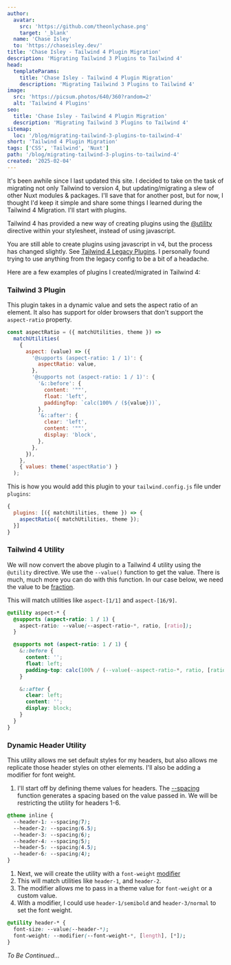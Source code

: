 ```yaml
---
author: 
  avatar:
    src: 'https://github.com/theonlychase.png'
    target: '_blank'
  name: 'Chase Isley'
  to: 'https://chaseisley.dev/'
title: 'Chase Isley - Tailwind 4 Plugin Migration'
description: 'Migrating Tailwind 3 Plugins to Tailwind 4'
head:
  templateParams:
    title: 'Chase Isley - Tailwind 4 Plugin Migration'
    description: 'Migrating Tailwind 3 Plugins to Tailwind 4'
image:
  src: 'https://picsum.photos/640/360?random=2'
  alt: 'Tailwind 4 Plugins'
seo: 
  title: 'Chase Isley - Tailwind 4 Plugin Migration'
  description: 'Migrating Tailwind 3 Plugins to Tailwind 4'
sitemap:
  loc: '/blog/migrating-tailwind-3-plugins-to-tailwind-4'
short: 'Tailwind 4 Plugin Migration'
tags: ['CSS', 'Tailwind', 'Nuxt']
path: '/blog/migrating-tailwind-3-plugins-to-tailwind-4'
created: '2025-02-04'
---
```


It's been awhile since I last updated this site. I decided to take on the task of
migrating not only Tailwind to version 4, but updating/migrating a slew of other 
Nuxt modules & packages. I'll save that for another post, but for now, I thought I'd keep 
it simple and share some things I learned during the Tailwind 4 Migration. I'll start with plugins.

Tailwind 4 has provided a new way of creating plugins using the <a href="https://tailwindcss.com/docs/adding-custom-styles#adding-custom-utilities" target="_blank">@utility</a> directive within your stylesheet, instead of using javascript.

You are still able to create plugins using javascript in v4, but the process has changed slightly. See <a href="https://tailwindcss.com/docs/functions-and-directives#plugin-directive" target="_blank">Tailwind 4 Legacy Plugins</a>.
I personally found trying to use anything from the legacy config to be a bit of a headache.

Here are a few examples of plugins I created/migrated in Tailwind 4:

### Tailwind 3 Plugin
This plugin takes in a dynamic value and sets the aspect ratio of an element. It also has support for older browsers that don't support the `aspect-ratio` property.

```js [aspect-ratio.plugin.js] meta-info=val
const aspectRatio = ({ matchUtilities, theme }) =>
  matchUtilities(
    {
      aspect: (value) => ({
        '@supports (aspect-ratio: 1 / 1)': {
          aspectRatio: value,
        },
        '@supports not (aspect-ratio: 1 / 1)': {
          '&::before': {
            content: '""',
            float: 'left',
            paddingTop: `calc(100% / (${value}))`,
          },
          '&::after': {
            clear: 'left',
            content: '""',
            display: 'block',
          },
        },
      }),
    },
    { values: theme('aspectRatio') }
  );
```

This is how you would add this plugin to your `tailwind.config.js` file under `plugins`:

```js [tailwind.config.js] meta-info=val
{
  plugins: [({ matchUtilities, theme }) => {
    aspectRatio({ matchUtilities, theme });
  }]
}
```

### Tailwind 4 Utility
We will now convert the above plugin to a Tailwind 4 utility using the `@utility` directive. We use the `--value()` function to get the value. 
There is much, much more you can do with this function. In our case below, we need the value to be <a href="https://tailwindcss.com/docs/adding-custom-styles#fractions" target="_blank">fraction</a>.

This will match utilities like `aspect-[1/1]` and `aspect-[16/9]`. 

```css [styles.css] meta-info=val
@utility aspect-* {
  @supports (aspect-ratio: 1 / 1) {
    aspect-ratio: --value(--aspect-ratio-*, ratio, [ratio]);
  }

  @supports not (aspect-ratio: 1 / 1) {
    &::before {
      content: '';
      float: left;
      padding-top: calc(100% / (--value(--aspect-ratio-*, ratio, [ratio])));
    }

    &::after {
      clear: left;
      content: '';
      display: block;
    }
  }
}
```

### Dynamic Header Utility
This utility allows me set default styles for my headers, but also allows me replicate those header styles on other elements. I'll also be adding a modifier for font weight.

1. I'll start off by defining theme values for headers. The <a href="https://tailwindcss.com/docs/functions-and-directives#spacing-function" target="_blank">--spacing</a> function generates a spacing based on the value passed in. We will be restricting the utility for headers 1-6.
```css [styles.css] meta-info=val
@theme inline {
  --header-1: --spacing(7);
  --header-2: --spacing(6.5);
  --header-3: --spacing(6);
  --header-4: --spacing(5);
  --header-5: --spacing(4.5);
  --header-6: --spacing(4);
}
```
1. Next, we will create the utility with a `font-weight` <a href="https://tailwindcss.com/docs/adding-custom-styles#modifiers" target="_blank">modifier</a>
2. This will match utilities like `header-1`, and `header-2`.
3. The modifier allows me to pass in a theme value for `font-weight` or a custom value.
4. With a modifier, I could use `header-1/semibold` and `header-3/normal` to set the font weight.
```css [styles.css] meta-info=val
@utility header-* {
  font-size: --value(--header-*);
  font-weight: --modifier(--font-weight-*, [length], [*]);
}
```

*To Be Continued...*
